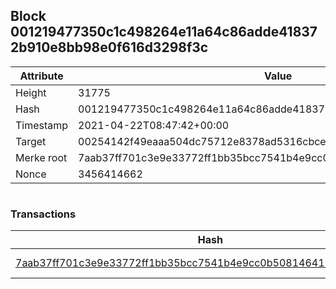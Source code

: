 ## Block 001219477350c1c498264e11a64c86adde418372b910e8bb98e0f616d3298f3c

Attribute | Value
--- | ---
Height | 31775
Hash | 001219477350c1c498264e11a64c86adde418372b910e8bb98e0f616d3298f3c
Timestamp | 2021-04-22T08:47:42+00:00
Target | 00254142f49eaaa504dc75712e8378ad5316cbcead634704b3734b6271167cc4
Merke root | 7aab37ff701c3e9e33772ff1bb35bcc7541b4e9cc0b508146415a7d2746edbde
Nonce | 3456414662

```

```

### Transactions

Hash | Amount
--- | ---
[7aab37ff701c3e9e33772ff1bb35bcc7541b4e9cc0b508146415a7d2746edbde](7aab37ff701c3e9e33772ff1bb35bcc7541b4e9cc0b508146415a7d2746edbde.md) | 10.00000000 SKEPTI 
